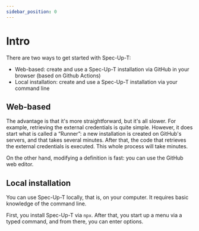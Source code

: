 ```yaml
---
sidebar_position: 0
---
```


# Intro

There are two ways to get started with Spec-Up-T:

- Web-based: create and use a Spec-Up-T installation via GitHub in your browser (based on Github Actions)
- Local installation: create and use a Spec-Up-T installation via your command line

## Web-based

The advantage is that it's more straightforward, but it's all slower. For example, retrieving the external credentials is quite simple. However, it does start what is called a “Runner”: a new installation is created on GitHub's servers, and that takes several minutes. After that, the code that retrieves the external credentials is executed. This whole process will take minutes.

On the other hand, modifying a definition is fast: you can use the GitHub web editor.

## Local installation

You can use Spec-Up-T locally, that is, on your computer. It requires basic knowledge of the command line.

First, you install Spec-Up-T via `npx`. After that, you start up a menu via a typed command, and from there, you can enter options.